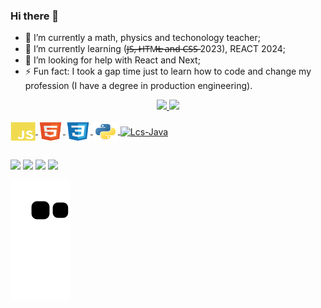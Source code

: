 ### Hi there 👋

- 🔭 I’m currently a math, physics and techonology teacher;
- 🌱 I’m currently learning (J̵̶̵S̵̶̵,̵̶̵ ̵̶̵H̵̶̵T̵̶̵M̵̶̵L̵̶̵ ̵̶̵a̵̶̵n̵̶̵d̵̶̵ ̵̶̵C̵̶̵S̵̶̵S̵̶̵  2023), REACT 2024;
- 🤔 I’m looking for help with React and Next;
- ⚡ Fun fact: I took a gap time just to learn how to code and change my profession (I have a degree in production engineering).

<div align="center">
  <a href="https://github.com/lucasbailo">
  <img height="180em" src="https://github-readme-stats.vercel.app/api?username=lucasbailo&show_icons=true&theme=nightowl&include_all_commits=true&count_private=true"/>
  <img height="180em" src="https://github-readme-stats.vercel.app/api/top-langs/?username=lucasbailo&layout=compact&langs_count=7&theme=nightowl"/>
</div>
<div style="display: inline_block"><br>
  <img align="center" alt="Lcs-Js" height="30" width="40" src="https://raw.githubusercontent.com/devicons/devicon/master/icons/javascript/javascript-plain.svg">
  <img align="center" alt="Lcs-HTML" height="30" width="40" src="https://raw.githubusercontent.com/devicons/devicon/master/icons/html5/html5-original.svg">
  <img align="center" alt="Lcs-CSS" height="30" width="40" src="https://raw.githubusercontent.com/devicons/devicon/master/icons/css3/css3-original.svg">
  <img align="center" alt="Lcs-Python" height="30" width="40" src="https://raw.githubusercontent.com/devicons/devicon/master/icons/python/python-original.svg">
  <img align="center" alt="Lcs-Java" height="30" width="40" src="https://cdn.jsdelivr.net/gh/devicons/devicon/icons/java/java-original.svg">
  <!--
  <img align="center" alt="Lcs-Ts" height="30" width="40" src="https://raw.githubusercontent.com/devicons/devicon/master/icons/typescript/typescript-plain.svg">  
  <img align="center" alt="Lcs-Csharp" height="30" width="40" src="https://raw.githubusercontent.com/devicons/devicon/master/icons/csharp/csharp-original.svg">
  <img align="center" alt="Lcs-React" height="30" width="40" src="https://raw.githubusercontent.com/devicons/devicon/master/icons/react/react-original.svg">
  -->
  
  ##
 
<div> 
  <!--
  <a href="https://www.youtube.com/channel/UC_-uuuZbY0AAt9CViNzvc-Q" target="_blank"><img src="https://img.shields.io/badge/YouTube-FF0000?style=for-the-badge&logo=youtube&logoColor=white" target="_blank"></a>
  -->
  <a target="_blank" rel="noopener" href="https://instagram.com/lucassbailo"><img src="https://img.shields.io/badge/-Instagram-%23E4405F?style=for-the-badge&logo=instagram&logoColor=white" target="_blank"></a>
  <a target="_blank" rel="noopener" href = "mailto:lucasebailo@gmail.com"><img src="https://img.shields.io/badge/-Gmail-%23333?style=for-the-badge&logo=gmail&logoColor=white" target="_blank"></a>
  <a target="_blank" rel="noopener" href="https://www.linkedin.com/in/lcsbailo"><img src="https://img.shields.io/badge/-LinkedIn-%230077B5?style=for-the-badge&logo=linkedin&logoColor=white" target="_blank"></a>
  <a target="_blank" rel="noopener" style="background-color:white" href="https://www.frontendmentor.io/profile/lucasbailo"><img src="https://img.shields.io/badge/FrontEnd-Mentor-white" target="_blank"></a>
  
 
  ![Snake animation](https://github.com/lucasbailo/lucasbailo/blob/output/github-contribution-grid-snake.svg)
 
</div>
